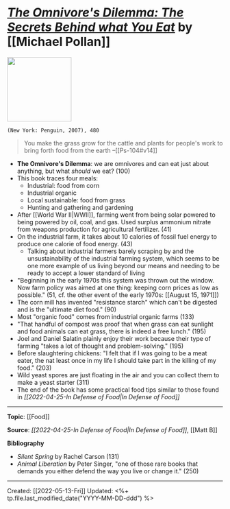 
# [*The Omnivore's Dilemma: The Secrets Behind what You Eat*](https://www.penguinrandomhouse.com/books/292953/the-omnivores-dilemma-by-michael-pollan/) by [[Michael Pollan]]

<img src="https://images3.penguinrandomhouse.com/cover/9780143038580" width=150>

`(New York: Penguin, 2007), 480`

>You make the grass grow for the cattle and plants for people's work to bring forth food from the earth
>–[[Ps-104#v14]]

- **The Omnivore's Dilemma**: we are omnivores and can eat just about anything, but what *should* we eat? (100)
- This book traces four meals:
	- Industrial: food from corn
	- Industrial organic
	- Local sustainable: food from grass
	- Hunting and gathering and gardening
- After [[World War II|WWII]], farming went from being solar powered to being powered by oil, coal, and gas. Used surplus ammonium nitrate from weapons production for agricultural fertilizer. (41)
- On the industrial farm, it takes about 10 calories of fossil fuel energy to produce one calorie of food energy. (43)
	- Talking about industrial farmers barely scraping by and the unsustainability of the industrial farming system, which seems to be one more example of us living beyond our means and needing to be ready to accept a lower standard of living
- "Beginning in the early 1970s this system was thrown out the window. Now farm policy was aimed at one thing: keeping corn prices as low as possible." (51, cf. the other event of the early 1970s: [[August 15, 1971]])
- The corn mill has invented "resistance starch" which can't be digested and is the "ultimate diet food." (90)
- Most "organic food" comes from industrial organic farms (133)
- "That handful of compost was proof that when grass can eat sunlight and food animals can eat grass, there is indeed a free lunch." (195)
- Joel and Daniel Salatin plainly enjoy their work because their type of farming "takes a lot of thought and problem-solving." (195)
- Before slaughtering chickens: "I felt that if I was going to be a meat eater, the nat least once in my life I should take part in the killing of my food." (203)
- Wild yeast spores are just floating in the air and you can collect them to make a yeast starter (311)
- The end of the book has some practical food tips similar to those found in *[[2022-04-25-In Defense of Food|In Defense of Food]]*

--- 
**Topic**: [[Food]]

**Source**: *[[2022-04-25-In Defense of Food|In Defense of Food]]*, [[Matt B]]

**Bibliography**

- *Silent Spring* by Rachel Carson (131)
- *Animal Liberation* by Peter Singer, "one of those rare books that demands you either defend the way you live or change it." (250)

---
Created: [[2022-05-13-Fri]]
Updated: <%+ tp.file.last_modified_date("YYYY-MM-DD-ddd") %>
